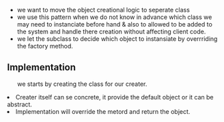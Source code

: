 - we want to move the object creational logic to seperate class
- we use this pattern when we do not know in advance which class we may need to instanciate before hand & also to allowed to be added to the system and handle there creation without affecting client code.
- we let the subclass to decide which object to instansiate by overrriding the factory method.



<h2> Implementation</h2>
<ul>  we starts by creating the class for our creater.</ul>
<li>  Creater itself can se concrete, it provide the default object or it can be abstract.</li>
<li>  Implementation will override the metord and return the object.</li>

